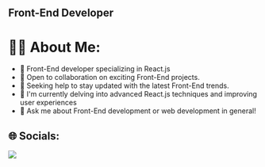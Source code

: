 ## Front-End Developer

# 🧒🏽 About Me:

- 🔭 Front-End developer specializing in React.js
- 👯 Open to collaboration on exciting Front-End projects.
- 🤝 Seeking help to stay updated with the latest Front-End trends.
- 🤔 I'm currently delving into advanced React.js techniques and improving user experiences
- 💬 Ask me about Front-End development or web development in general!

## 🌐 Socials:

<a href="http://instagram.com/saber14140">
  <img src="https://img.shields.io/badge/Instagram-E4405F?style=for-the-badge&logo=instagram&logoColor=white" />
</a>
